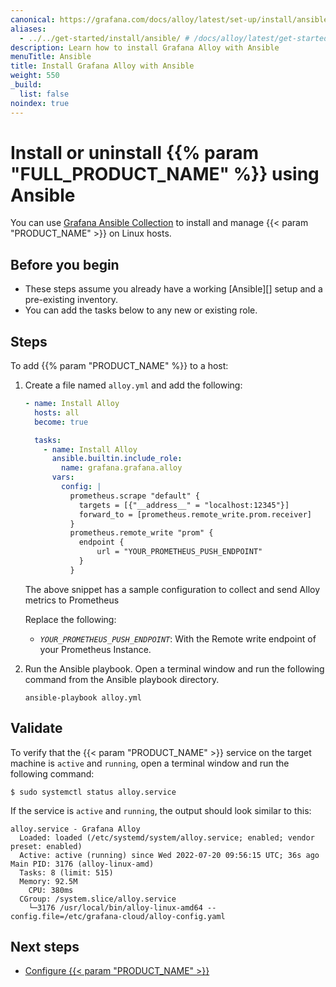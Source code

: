 ```yaml
---
canonical: https://grafana.com/docs/alloy/latest/set-up/install/ansible/
aliases:
  - ../../get-started/install/ansible/ # /docs/alloy/latest/get-started/install/ansible/
description: Learn how to install Grafana Alloy with Ansible
menuTitle: Ansible
title: Install Grafana Alloy with Ansible
weight: 550
_build:
  list: false
noindex: true
---
```


# Install or uninstall {{% param "FULL_PRODUCT_NAME" %}} using Ansible

You can use [Grafana Ansible Collection](https://github.com/grafana/grafana-ansible-collection) to install and manage {{< param "PRODUCT_NAME" >}} on Linux hosts.

## Before you begin

- These steps assume you already have a working [Ansible][] setup and a pre-existing inventory.
- You can add the tasks below to any new or existing role.

## Steps

To add {{% param "PRODUCT_NAME" %}} to a host:

1. Create a file named `alloy.yml` and add the following:

    ```yaml
    - name: Install Alloy
      hosts: all
      become: true

      tasks:
        - name: Install Alloy
          ansible.builtin.include_role:
            name: grafana.grafana.alloy
          vars:
            config: |
              prometheus.scrape "default" {
                targets = [{"__address__" = "localhost:12345"}]
                forward_to = [prometheus.remote_write.prom.receiver]
              }
              prometheus.remote_write "prom" {
                endpoint {
                    url = "YOUR_PROMETHEUS_PUSH_ENDPOINT"
                }
              }
    ```

    The above snippet has a sample configuration to collect and send Alloy metrics to Prometheus

    Replace the following:
    - _`YOUR_PROMETHEUS_PUSH_ENDPOINT`_:  With the Remote write endpoint of your Prometheus Instance.

1. Run the Ansible playbook. Open a terminal window and run the following command from the Ansible playbook directory.

   ```shell
   ansible-playbook alloy.yml
   ```

## Validate

To verify that the {{< param "PRODUCT_NAME" >}} service on the target machine is `active` and `running`, open a terminal window and run the following command:

```shell
$ sudo systemctl status alloy.service
```

If the service is `active` and `running`, the output should look similar to this:

```
alloy.service - Grafana Alloy
  Loaded: loaded (/etc/systemd/system/alloy.service; enabled; vendor preset: enabled)
  Active: active (running) since Wed 2022-07-20 09:56:15 UTC; 36s ago
Main PID: 3176 (alloy-linux-amd)
  Tasks: 8 (limit: 515)
  Memory: 92.5M
    CPU: 380ms
  CGroup: /system.slice/alloy.service
    └─3176 /usr/local/bin/alloy-linux-amd64 --config.file=/etc/grafana-cloud/alloy-config.yaml
```

## Next steps

- [Configure {{< param "PRODUCT_NAME" >}}][Configure]

[Grafana Ansible Collection]: https://github.com/grafana/grafana-ansible-collection
[Configure]: ../../../configure/configure-linux/

